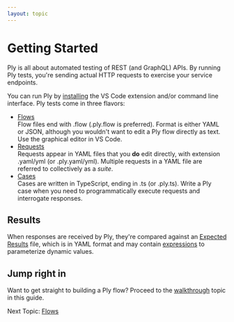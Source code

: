 ```yaml
---
layout: topic
---
```

# Getting Started
Ply is all about automated testing of REST (and GraphQL) APIs. By running Ply tests, 
you're sending actual HTTP requests to exercise your service endpoints.

You can run Ply by [installing](install) the VS Code extension and/or command line interface.
Ply tests come in three flavors:
  - [Flows](flows)  
    Flow files end with .flow (.ply.flow is preferred). Format is either YAML or JSON,
    although you wouldn't want to edit a Ply flow directly as text. Use the graphical editor
    in VS Code.
  - [Requests](requests)  
    Requests appear in YAML files that you **do** edit directly, with extension .yaml/yml (or .ply.yaml/yml).
    Multiple requests in a YAML file are referred to collectively as a *suite*.
  - [Cases](cases)  
    Cases are written in TypeScript, ending in .ts (or .ply.ts). Write a Ply case when you need to
    programmatically execute requests and interrogate responses.

## Results
When responses are received by Ply, they're compared against an [Expected Results](results#expected-results)
file, which is in YAML format and may contain [expressions](results#expected-results) to parameterize dynamic values.

## Jump right in
Want to get straight to building a Ply flow? Proceed to the [walkthrough](flows) topic in this guide.

Next Topic: [Flows](flows)